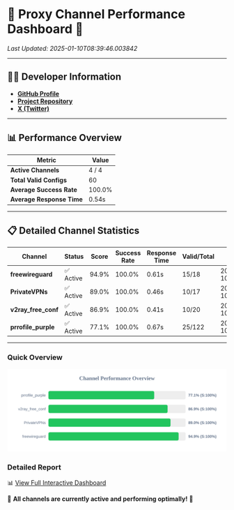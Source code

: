 # 🌟 Proxy Channel Performance Dashboard 🌟

_Last Updated: 2025-01-10T08:39:46.003842_

---

## 👩‍💻 Developer Information

- **[GitHub Profile](https://github.com/4n0nymou3)**  
- **[Project Repository](https://github.com/4n0nymou3/multi-proxy-config-fetcher)**  
- **[X (Twitter)](https://x.com/4n0nymou3)**  

---

## 📊 Performance Overview

| Metric                | Value       |
|-----------------------|-------------|
| **Active Channels**   | 4 / 4       |
| **Total Valid Configs** | 60          |
| **Average Success Rate** | 100.0%      |
| **Average Response Time** | 0.54s       |

---

## 📋 Detailed Channel Statistics

| Channel          | Status     | Score  | Success Rate | Response Time | Valid/Total | Last Success               |
|------------------|------------|--------|--------------|---------------|-------------|----------------------------|
| **freewireguard**  | ✅ Active  | 94.9%  | 100.0% | 0.61s         | 15/18       | 2025-01-10T08:39:46.001955 |
| **PrivateVPNs**  | ✅ Active  | 89.0%  | 100.0% | 0.46s         | 10/17       | 2025-01-10T08:39:45.360535 |
| **v2ray_free_conf**  | ✅ Active  | 86.9%  | 100.0% | 0.41s         | 10/20       | 2025-01-10T08:39:44.865573 |
| **prrofile_purple**  | ✅ Active  | 77.1%  | 100.0% | 0.67s         | 25/122       | 2025-01-10T08:39:44.394812 |

---

### Quick Overview
<div align="center">
  <a href="https://raw.githubusercontent.com/nullluser/NullRepo/refs/heads/main/assets/channel_stats_chart.svg">
    <img src="https://raw.githubusercontent.com/nullluser/NullRepo/refs/heads/main/assets/channel_stats_chart.svg" alt="Source Performance Statistics" width="800">
  </a>
</div>

### Detailed Report
📊 [View Full Interactive Dashboard](https://htmlpreview.github.io/?https://github.com/nullluser/NullRepo/blob/main/assets/performance_report.html)

🎉 **All channels are currently active and performing optimally!** 🎉

